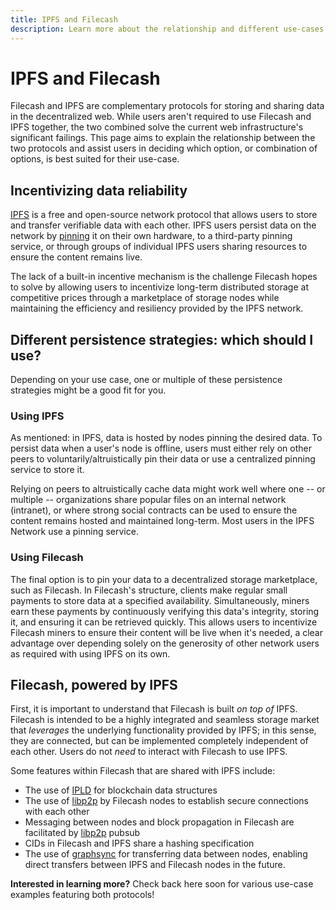 ```yaml
---
title: IPFS and Filecash
description: Learn more about the relationship and different use-cases between IPFS and Filecash.
---
```


# IPFS and Filecash

Filecash and IPFS are complementary protocols for storing and sharing data in the decentralized web. While users aren't required to use Filecash and IPFS together, the two combined solve the current web infrastructure's significant failings. This page aims to explain the relationship between the two protocols and assist users in deciding which option, or combination of options, is best suited for their use-case.

## Incentivizing data reliability

[IPFS](https://ipfs.io) is a free and open-source network protocol that allows users to store and transfer verifiable data with each other. IPFS users persist data on the network by [pinning](https://docs-beta.ipfs.io/concepts/persistence/#pinning-in-context) it on their own hardware, to a third-party pinning service, or through groups of individual IPFS users sharing resources to ensure the content remains live.

The lack of a built-in incentive mechanism is the challenge Filecash hopes to solve by allowing users to incentivize long-term distributed storage at competitive prices through a marketplace of storage nodes while maintaining the efficiency and resiliency provided by the IPFS network.

## Different persistence strategies: which should I use?

Depending on your use case, one or multiple of these persistence strategies might be a good fit for you.

### Using IPFS

As mentioned: in IPFS, data is hosted by nodes pinning the desired data. To persist data when a user's node is offline, users must either rely on other peers to voluntarily/altruistically pin their data or use a centralized pinning service to store it.

Relying on peers to altruistically cache data might work well where one -- or multiple -- organizations share popular files on an internal network (intranet), or where strong social contracts can be used to ensure the content remains hosted and maintained long-term. Most users in the IPFS Network use a pinning service.

### Using Filecash

The final option is to pin your data to a decentralized storage marketplace, such as Filecash. In Filecash's structure, clients make regular small payments to store data at a specified availability. Simultaneously, miners earn these payments by continuously verifying this data's integrity, storing it, and ensuring it can be retrieved quickly. This allows users to incentivize Filecash miners to ensure their content will be live when it's needed, a clear advantage over depending solely on the generosity of other network users as required with using IPFS on its own.

## Filecash, powered by IPFS

First, it is important to understand that Filecash is built _on top of_ IPFS. Filecash is intended to be a highly integrated and seamless storage market that _leverages_ the underlying functionality provided by IPFS; in this sense, they are connected, but can be implemented completely independent of each other. Users do not _need_ to interact with Filecash to use IPFS.

Some features within Filecash that are shared with IPFS include:

- The use of [IPLD](https://ipld.io/) for blockchain data structures
- The use of [libp2p](https://libp2p.io/) by Filecash nodes to establish secure connections with each other
- Messaging between nodes and block propagation in Filecash are facilitated by [libp2p](https://libp2p.io/) pubsub
- CIDs in Filecash and IPFS share a hashing specification
- The use of [graphsync](https://github.com/ipfs/go-graphsync) for transferring data between nodes, enabling direct transfers between IPFS and Filecash nodes in the future.

**Interested in learning more?** Check back here soon for various use-case examples featuring both protocols!
